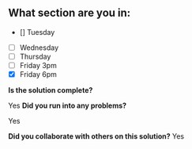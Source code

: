 <!--
  CTP STUDENTS
  Use this pull request template to provide assignment submissions.
  If you plan on continuing to work on the code, you can open the
  pull request as a DRAFT. When done open the pull request.
-->

<!--
TITLE: Include your section in the pull request title
 -->

## What section are you in:

- [] Tuesday
- [ ] Wednesday
- [ ] Thursday
- [ ] Friday 3pm
- [X] Friday 6pm

**Is the solution complete?**

Yes
**Did you run into any problems?**

Yes

**Did you collaborate with others on this solution?**
Yes

<!-- Provide collaborators github usernames -->
